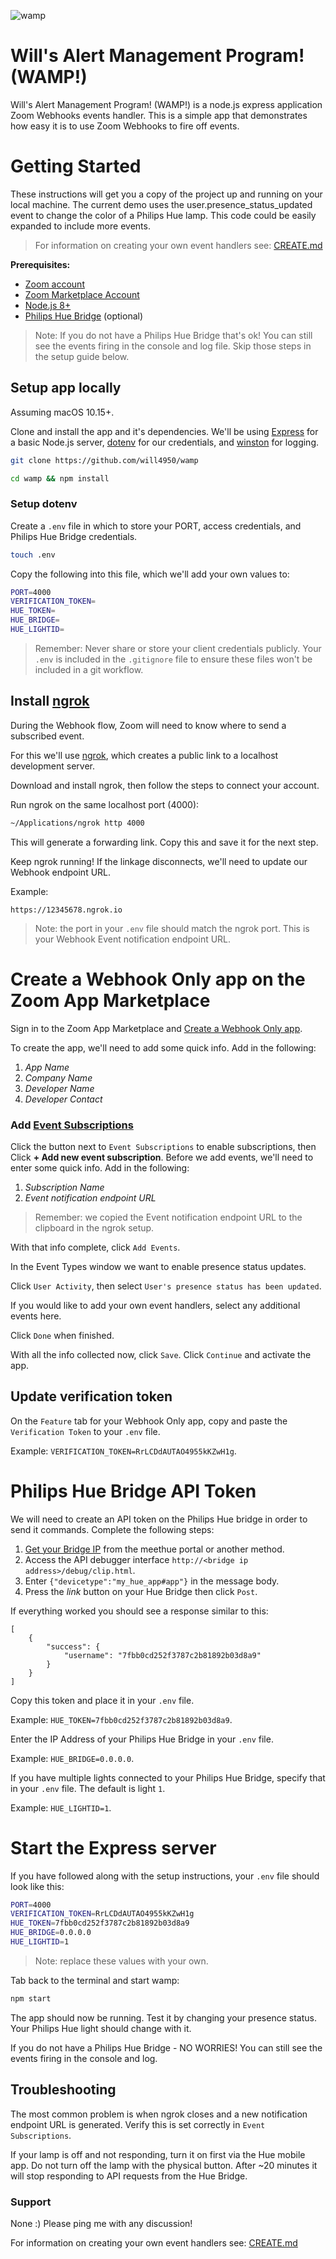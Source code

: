 ![wamp](wamp.png)
# Will's Alert Management Program! (WAMP!)

Will's Alert Management Program! (WAMP!) is a node.js express application Zoom Webhooks events handler.  This is a simple app that demonstrates how easy it is to use Zoom Webhooks to fire off events.

# Getting Started

These instructions will get you a copy of the project up and running on your local machine.  The current demo uses the user.presence_status_updated event to change the color of a Philips Hue lamp.  This code could be easily expanded to include more events.

> For information on creating your own event handlers see: [CREATE.md](CREATE.md)

**Prerequisites:**
* [Zoom account](https://zoom.us)
* [Zoom Marketplace Account](https://marketplace.zoom.us/docs/guides)
* [Node.js 8+](https://nodejs.org/)
* [Philips Hue Bridge](https://www.philips-hue.com/en-us/p/hue-bridge/046677458478) (optional)

>Note:  If you do not have a Philips Hue Bridge that's ok!  You can still see the events firing in the console and log file.  Skip those steps in the setup guide below.

## Setup app locally

Assuming macOS 10.15+.

Clone and install the app and it's dependencies. We'll be using [Express](https://www.npmjs.com/package/express) for a basic Node.js server, [dotenv](https://www.npmjs.com/package/dotenv) for our credentials, and [winston](https://www.npmjs.com/package/winston) for logging. 

```bash
git clone https://github.com/will4950/wamp
```

```bash
cd wamp && npm install 
```

### Setup dotenv 
Create a `.env` file in which to store your PORT, access credentials, and Philips Hue Bridge credentials.

```bash
touch .env
```

Copy the following into this file, which we'll add your own values to:

```bash
PORT=4000
VERIFICATION_TOKEN=
HUE_TOKEN=
HUE_BRIDGE=
HUE_LIGHTID=
```

> Remember: Never share or store your client credentials publicly. Your `.env` is included in the `.gitignore` file to ensure these files won't be included in a git workflow.

## Install [ngrok](https://ngrok.com/)

During the Webhook flow, Zoom will need to know where to send a subscribed event.

For this we'll use [ngrok](https://ngrok.com/download), which creates a public link to a localhost development server.

Download and install ngrok, then follow the steps to connect your account.

Run ngrok on the same localhost port (4000): 

```bash
~/Applications/ngrok http 4000
```

This will generate a forwarding link. Copy this and save it for the next step. 

Keep ngrok running! If the linkage disconnects, we'll need to update our Webhook endpoint URL.

Example: 

```
https://12345678.ngrok.io
```

> Note: the port in your `.env` file should match the ngrok port.  This is your Webhook Event notification endpoint URL.

# Create a Webhook Only app on the Zoom App Marketplace

Sign in to the Zoom App Marketplace and [Create a Webhook Only app](https://marketplace.zoom.us/develop/create?source=devdocs). 

To create the app, we'll need to add some quick info.  Add in the following:
1. *App Name*
2. *Company Name*
3. *Developer Name*
4. *Developer Contact*

### Add [Event Subscriptions](https://marketplace.zoom.us/docs/guides/tools-resources/webhooks#event-subscriptions)

Click the button next to `Event Subscriptions` to enable subscriptions, then Click **+ Add new event subscription**.  Before we add events, we'll need to enter some quick info.  Add in the following:
1. *Subscription Name*
2. *Event notification endpoint URL*

> Remember: we copied the Event notification endpoint URL to the clipboard in the ngrok setup.

With that info complete, click `Add Events`.  

In the Event Types window we want to enable presence status updates.  

Click `User Activity`, then select `User's presence status has been updated`.  

If you would like to add your own event handlers, select any additional events here. 

Click `Done` when finished.

With all the info collected now, click `Save`. Click `Continue` and activate the app.

## Update verification token

On the `Feature` tab for your Webhook Only app, copy and paste the `Verification Token` to your `.env` file.  

Example: ```VERIFICATION_TOKEN=RrLCDdAUTAO4955kKZwH1g```.

# Philips Hue Bridge API Token

We will need to create an API token on the Philips Hue bridge in order to send it commands. Complete the following steps:
1. [Get your Bridge IP](https://www.meethue.com/api/nupnp) from the meethue portal or another method.
2. Access the API debugger interface ```http://<bridge ip address>/debug/clip.html```.
3. Enter ```{"devicetype":"my_hue_app#app"}``` in the message body.
4. Press the *link* button on your Hue Bridge then click `Post`.

If everything worked you should see a response similar to this: 
```
[
    {
        "success": {
            "username": "7fbb0cd252f3787c2b81892b03d8a9"
        }
    }
]
```
Copy this token and place it in your `.env` file.  

Example: ```HUE_TOKEN=7fbb0cd252f3787c2b81892b03d8a9```.

Enter the IP Address of your Philips Hue Bridge in your `.env` file.  

Example: ```HUE_BRIDGE=0.0.0.0```.

If you have multiple lights connected to your Philips Hue Bridge, specify that in your `.env` file.  The default is light ```1```.  

Example: ```HUE_LIGHTID=1```.

# Start the Express server

If you have followed along with the setup instructions, your `.env` file should look like this:

```bash
PORT=4000
VERIFICATION_TOKEN=RrLCDdAUTAO4955kKZwH1g
HUE_TOKEN=7fbb0cd252f3787c2b81892b03d8a9
HUE_BRIDGE=0.0.0.0
HUE_LIGHTID=1
```
> Note: replace these values with your own.

Tab back to the terminal and start wamp:
```bash
npm start
```

The app should now be running.  Test it by changing your presence status.  Your Philips Hue light should change with it.

If you do not have a Philips Hue Bridge - NO WORRIES!  You can still see the events firing in the console and log.

## Troubleshooting

The most common problem is when ngrok closes and a new notification endpoint URL is generated.  Verify this is set correctly in `Event Subscriptions`.

If your lamp is off and not responding, turn it on first via the Hue mobile app.  Do not turn off the lamp with the physical button.  After ~20 minutes it will stop responding to API requests from the Hue Bridge.

### Support

None :)  Please ping me with any discussion!

For information on creating your own event handlers see: [CREATE.md](CREATE.md)
